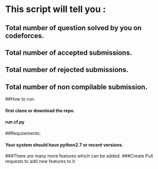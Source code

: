 # This script will tell you :
##	Total number of question solved by you on codeforces.
##	Total number of accepted submissions.
##	Total number of rejected submissions.
##	Total number of non compilable submission.
##How to run:
####	first clone or download the repo.
####	run cf.py
##Requirements:
####	Your system should have python2.7 or recent versions.
###There are many more features which can be added.
###Create Pull requests to add new features to it.